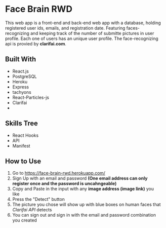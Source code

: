 # Face Brain RWD
This web app is a front-end and back-end web app with a database, holding registered user ids, emails, and registration date. Featuring faces-recognizing and keeping track of the number of submitte pictures in user profile. Each one of users has an unique user profile.
The face-recognizing api is provied by **clarifai.com**.
## Built With
* React.js
* PostgreSQL
* Heroku
* Express
* tachyons
* React-Particles-js
* Clarifai
* 
## Skills Tree
* React Hooks
* API
* Manifest
## How to Use
1. Go to https://face-brain-rwd.herokuapp.com/
1. Sign Up with an email and password **(One email address can only register once and the password is uncahngeable)**
1. Copy and Paste in the input with any **image address (image link)** you like
1. Press the "Detect" button
1. The picture you chose will show up with blue boxes on human faces that *Clarifai API* detects
1. You can sign out and sign in with the email and password combination you created
